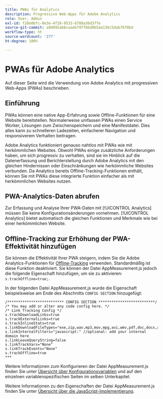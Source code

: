```yaml
---
title: PWAs für Analytics
description: Progressive Web-Apps für Adobe Analytics
role: User, Admin
exl-id: f28e0bfc-0e3e-4f28-9533-6788a36d37fe
source-git-commit: a9d892ab8caaeb797fbbd9b5aa136c5dab76f8bd
workflow-type: ht
source-wordcount: '277'
ht-degree: 100%

---
```


# PWAs für Adobe Analytics

Auf dieser Seite wird die Verwendung von Adobe Analytics mit progressiven Web-Apps (PWAs) beschrieben.

## Einführung

PWAs können eine native App-Erfahrung sowie Offline-Funktionen für eine Website bereitstellen. Normalerweise umfassen PWAs einen Service Worker, Lösungen zum Zwischenspeichern und eine Manifestdatei. Dies alles kann zu schnelleren Ladezeiten, einfacherer Navigation und responsiverem Verhalten beitragen.

Adobe Analytics funktioniert genauso nahtlos mit PWAs wie mit herkömmlichen Websites. Obwohl PWAs einige zusätzliche Anforderungen haben, um sich progressiv zu verhalten, sind sie im Hinblick auf die Datenerfassung und Berichterstellung durch Adobe Analytics mit den gleichen Hindernissen oder Einschränkungen wie herkömmliche Websites verbunden. Da Analytics bereits Offline-Tracking-Funktionen enthält, können Sie mit PWAs diese integrierte Funktion einfacher als mit herkömmlichen Websites nutzen.

## PWA-Analytics-Daten abrufen

Zur Erfassung und Analyse Ihrer PWA-Daten mit [!UICONTROL Analytics] müssen Sie keine Konfigurationsänderungen vornehmen. [!UICONTROL Analytics] bietet automatisch die gleichen Funktionen und Merkmale wie bei einer herkömmlichen Website.

## Offline-Tracking zur Erhöhung der PWA-Effektivität hinzufügen

Sie können die Effektivität Ihrer PWA steigern, indem Sie die Adobe Analytics-Funktionen für [Offline-Tracking](/help/implement/vars/config-vars/trackoffline.md) verwenden. Standardmäßig ist diese Funktion deaktiviert. Sie können der Datei AppMeasurement.js jedoch die folgende Eigenschaft hinzufügen, um sie zu aktivieren: `s.trackOffline=true;`.

In der folgenden Datei AppMeasurement.js wurde die Eigenschaft beispielsweise am Ende des Abschnitts `CONFIG SECTION` hinzugefügt:

```
/************************** CONFIG SECTION **************************/ 
/* You may add or alter any code config here. */ 
/* Link Tracking Config */ 
s.trackDownloadLinks=true 
s.trackExternalLinks=true 
s.trackInlineStats=true 
s.linkDownloadFileTypes="exe,zip,wav,mp3,mov,mpg,avi,wmv,pdf,doc,docx,xls,xlsx,ppt,pptx" 
s.linkInternalFilters="javascript:" //optional: add your internal domain here 
s.linkLeaveQueryString=false 
s.linkTrackVars="None" 
s.linkTrackEvents="None" 
s.trackOffline=true
*** 
```

Weitere Informationen zum Konfigurieren der Datei AppMeasurement.js finden Sie unter [Übersicht über Konfigurationsvariablen](/help/implement/vars/config-vars/configuration-variables.md) und auf den einzelnen variablenspezifischen Seiten im selben Unterkapitel.

Weitere Informationen zu den Eigenschaften der Datei AppMeasurement.js finden Sie unter [Übersicht über die JavaScript-Implementierung](/help/implement/js/overview.md).

